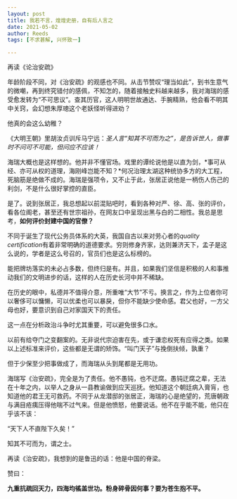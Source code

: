 ```yaml
---
layout: post
title: 我若不言，煌煌史册，自有后人言之
date: 2021-05-02
author: Reeds
tags: [不求甚解, 兴怀致一]

---
```


 

再读《论治安疏》

<!-- more -->

年龄阶段不同，对《治安疏》的观感也不同。从击节赞叹“理当如此”，到书生意气的微嘲，再到终究错付的感佩，不知怎的，随着接触史料越来越多，我对海瑞的感受愈发转为“不可思议”。查其历官，这人明明世故通达、手腕精熟，他会看不明其中关窍，会幻想朱厚璁这个老妖怪听得进劝？

他真的会这么幼稚？

《大明王朝》里胡汝贞训斥马宁远：*圣人言“知其不可而为之”，是告诉世人，做事时不问可不可能，但问应不应该！*

海瑞大概也是这样想的。他并非不懂官场。戏里的谭纶说他是以直为剑，*事可从经、亦可从权的道理，海刚峰岂能不知？*何况治理太湖这种统协多方的大工程，死脑筋是绝做不成的。海瑞是强项令，又不止于此，张居正说他是一柄伤人伤己的利剑，不是什么很好掌控的直臣。

是了。说到张居正，我总想起以前混贴吧时，看到各种对严、徐、高、张的评价，看各位阁老，甚至还有世宗祖孙，在网友口中呈现出黑与白的二相性。我总是思考，**如何评价封建中国的官僚？**

不同于诞生了现代公务员体系的大英，我国自古以来对劳心者的*quality certification*有着非常明确的道德要求。穷则修身齐家，达则兼济天下，孟子是这么说的，学者是这么号召的，官员们也是这么标榜的。

能把牌坊落实的未必占多数，但终归是有。并且，如果我们坚信是积极的人和事推动我们的文明进步的话，这样的人在历史长河中并不稀缺。

在历史的眼中，私德并不值得介意，所重唯“大节”不亏。换言之，作为上位者你可以奢侈可以慵懒，可以优柔也可以暴戾，但你不能缺少使命感。君父也好，一方父母也好，要意识到自己对家国天下的责任。

这一点在分析政治斗争时尤其重要，可以避免很多口水。

以前有给夺门之变翻案的。无非说代宗迫害在先，或于谦恋权死有应得之类。如果以上述标准来评价，这些都是无谓的矫饰。“叫门天子”与挽倒扶倾，孰重？

但于少保至少把事做成了，而海瑞从头到尾都是无用功。

海瑞写《治安疏》，完全是为了责任。他不愚钝，也不迂腐。愚钝迂腐之辈，无法在十年之内，以举人之身从一县教谕做到应天巡抚。他知道这个朝廷病入膏肓，也知道他的君王无可救药。不同于从龙潜邸的张居正，海瑞的心是绝望的，荒唐朝政与满目疮痍压得他喘不过气来。但是他愤怒，他要说话。他不在乎能不能，他只在乎该不该：

“天下人不直陛下久矣！”

知其不可而为，谓之士。

再读《治安疏》，我想到的是鲁迅的话：他是中国的脊梁。

赞曰：

**九重抗疏回天力，四海均徭盖世功。粉身碎骨因何事？要为苍生抱不平。**